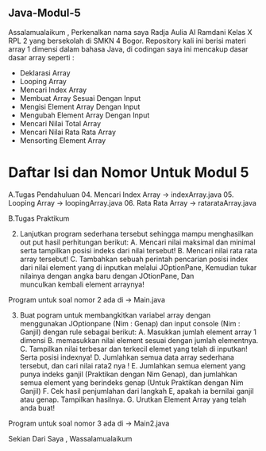 ## Java-Modul-5

Assalamualaikum , Perkenalkan nama saya Radja Aulia Al Ramdani Kelas X RPL 2 yang bersekolah di SMKN 4 Bogor.
Repository kali ini berisi materi array 1 dimensi dalam bahasa Java,
di codingan saya ini mencakup dasar dasar array seperti :
- Deklarasi Array
- Looping Array
- Mencari Index Array
- Membuat Array Sesuai Dengan Input 
- Mengisi Element Array Dengan Input
- Mengubah Element Array Dengan Input
- Mencari Nilai Total Array
- Mencari Nilai Rata Rata Array
- Mensorting Element Array

# Daftar Isi dan Nomor Untuk Modul 5

A.Tugas Pendahuluan
04. Mencari Index Array -> indexArray.java
05. Looping Array       -> loopingArray.java
06. Rata Rata Array     -> ratarataArray.java

B.Tugas Praktikum

2. Lanjutkan program sederhana tersebut sehingga mampu menghasilkan out put hasil perhitungan
   berikut:
   A. Mencari nilai maksimal dan minimal serta tampilkan posisi indeks dari nilai tersebut!
   B. Mencari nilai rata rata array tersebut!
   C. Tambahkan sebuah perintah pencarian posisi index dari nilai element yang di inputkan
   melalui JOptionPane, Kemudian tukar nilainya dengan angka baru dengan JOtionPane, Dan  
   munculkan kembali element arraynya!

Program untuk soal nomor 2 ada di -> Main.java

3. Buat pogram untuk membangkitkan variabel array dengan menggunakan JOptionpane (Nim :
   Genap) dan input console (Nim : Ganjil) dengan rule sebagai berikut:
   A. Masukkan jumlah element array 1 dimensi
   B. memasukkan nilai element sesuai dengan jumlah elementnya.
   C. Tampilkan nilai terbesar dan terkecil elemet yang telah di inputkan! Serta posisi indexnya!
   D. Jumlahkan semua data array sederhana tersebut, dan cari nilai rata2 nya !
   E. Jumlahkan semua element yang punya indeks ganjil (Praktikan dengan Nim Genap), dan
   jumlahkan semua element yang berindeks genap (Untuk Praktikan dengan Nim Ganjil)
   F. Cek hasil penjumlahan dari langkah E, apakah ia bernilai ganjil atau genap. Tampilkan
   hasilnya.
   G. Urutkan Element Array yang telah anda buat!
   
Program untuk soal nomor 3 ada di -> Main2.java


Sekian Dari Saya , Wassalamualaikum 
